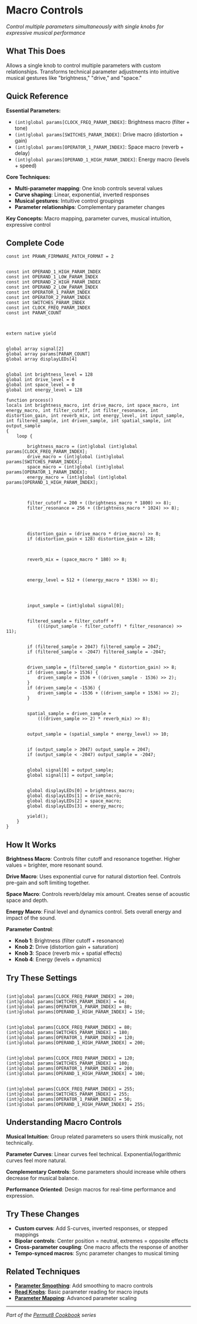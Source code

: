 # Macro Controls

*Control multiple parameters simultaneously with single knobs for expressive musical performance*

## What This Does

Allows a single knob to control multiple parameters with custom relationships. Transforms technical parameter adjustments into intuitive musical gestures like "brightness," "drive," and "space."

## Quick Reference

**Essential Parameters:**
- `(int)global params[CLOCK_FREQ_PARAM_INDEX]`: Brightness macro (filter + tone)
- `(int)global params[SWITCHES_PARAM_INDEX]`: Drive macro (distortion + gain)
- `(int)global params[OPERATOR_1_PARAM_INDEX]`: Space macro (reverb + delay)
- `(int)global params[OPERAND_1_HIGH_PARAM_INDEX]`: Energy macro (levels + speed)

**Core Techniques:**
- **Multi-parameter mapping**: One knob controls several values
- **Curve shaping**: Linear, exponential, inverted responses
- **Musical gestures**: Intuitive control groupings
- **Parameter relationships**: Complementary parameter changes

**Key Concepts:** Macro mapping, parameter curves, musical intuition, expressive control

## Complete Code

```impala
const int PRAWN_FIRMWARE_PATCH_FORMAT = 2


const int OPERAND_1_HIGH_PARAM_INDEX
const int OPERAND_1_LOW_PARAM_INDEX
const int OPERAND_2_HIGH_PARAM_INDEX
const int OPERAND_2_LOW_PARAM_INDEX
const int OPERATOR_1_PARAM_INDEX
const int OPERATOR_2_PARAM_INDEX
const int SWITCHES_PARAM_INDEX
const int CLOCK_FREQ_PARAM_INDEX
const int PARAM_COUNT



extern native yield


global array signal[2]
global array params[PARAM_COUNT]
global array displayLEDs[4]


global int brightness_level = 128
global int drive_level = 0
global int space_level = 0
global int energy_level = 128

function process()
locals int brightness_macro, int drive_macro, int space_macro, int energy_macro, int filter_cutoff, int filter_resonance, int distortion_gain, int reverb_mix, int energy_level, int input_sample, int filtered_sample, int driven_sample, int spatial_sample, int output_sample
{
    loop {

        brightness_macro = (int)global (int)global params[CLOCK_FREQ_PARAM_INDEX];
        drive_macro = (int)global (int)global params[SWITCHES_PARAM_INDEX];
        space_macro = (int)global (int)global params[OPERATOR_1_PARAM_INDEX];
        energy_macro = (int)global (int)global params[OPERAND_1_HIGH_PARAM_INDEX];
        


        filter_cutoff = 200 + ((brightness_macro * 1800) >> 8);
        filter_resonance = 256 + ((brightness_macro * 1024) >> 8);
        



        distortion_gain = (drive_macro * drive_macro) >> 8;
        if (distortion_gain < 128) distortion_gain = 128;
        


        reverb_mix = (space_macro * 180) >> 8;
        


        energy_level = 512 + ((energy_macro * 1536) >> 8);
        

        

        input_sample = (int)global signal[0];
        

        filtered_sample = filter_cutoff + 
            (((input_sample - filter_cutoff) * filter_resonance) >> 11);
        

        if (filtered_sample > 2047) filtered_sample = 2047;
        if (filtered_sample < -2047) filtered_sample = -2047;
        

        driven_sample = (filtered_sample * distortion_gain) >> 8;
        if (driven_sample > 1536) {
            driven_sample = 1536 + ((driven_sample - 1536) >> 2);
        }
        if (driven_sample < -1536) {
            driven_sample = -1536 + ((driven_sample + 1536) >> 2);
        }
        

        spatial_sample = driven_sample + 
            (((driven_sample >> 2) * reverb_mix) >> 8);
        

        output_sample = (spatial_sample * energy_level) >> 10;
        

        if (output_sample > 2047) output_sample = 2047;
        if (output_sample < -2047) output_sample = -2047;
        

        global signal[0] = output_sample;
        global signal[1] = output_sample;
        

        global displayLEDs[0] = brightness_macro;
        global displayLEDs[1] = drive_macro;
        global displayLEDs[2] = space_macro;
        global displayLEDs[3] = energy_macro;
        
        yield();
    }
}

```

## How It Works

**Brightness Macro**: Controls filter cutoff and resonance together. Higher values = brighter, more resonant sound.

**Drive Macro**: Uses exponential curve for natural distortion feel. Controls pre-gain and soft limiting together.

**Space Macro**: Controls reverb/delay mix amount. Creates sense of acoustic space and depth.

**Energy Macro**: Final level and dynamics control. Sets overall energy and impact of the sound.

**Parameter Control**:
- **Knob 1**: Brightness (filter cutoff + resonance)
- **Knob 2**: Drive (distortion gain + saturation) 
- **Knob 3**: Space (reverb mix + spatial effects)
- **Knob 4**: Energy (levels + dynamics)

## Try These Settings

```impala

(int)global params[CLOCK_FREQ_PARAM_INDEX] = 200;
(int)global params[SWITCHES_PARAM_INDEX] = 64;
(int)global params[OPERATOR_1_PARAM_INDEX] = 80;
(int)global params[OPERAND_1_HIGH_PARAM_INDEX] = 150;


(int)global params[CLOCK_FREQ_PARAM_INDEX] = 80;
(int)global params[SWITCHES_PARAM_INDEX] = 180;
(int)global params[OPERATOR_1_PARAM_INDEX] = 120;
(int)global params[OPERAND_1_HIGH_PARAM_INDEX] = 200;


(int)global params[CLOCK_FREQ_PARAM_INDEX] = 120;
(int)global params[SWITCHES_PARAM_INDEX] = 100;
(int)global params[OPERATOR_1_PARAM_INDEX] = 200;
(int)global params[OPERAND_1_HIGH_PARAM_INDEX] = 100;


(int)global params[CLOCK_FREQ_PARAM_INDEX] = 255;
(int)global params[SWITCHES_PARAM_INDEX] = 255;
(int)global params[OPERATOR_1_PARAM_INDEX] = 50;
(int)global params[OPERAND_1_HIGH_PARAM_INDEX] = 255;
```

## Understanding Macro Controls

**Musical Intuition**: Group related parameters so users think musically, not technically.

**Parameter Curves**: Linear curves feel technical. Exponential/logarithmic curves feel more natural.

**Complementary Controls**: Some parameters should increase while others decrease for musical balance.

**Performance Oriented**: Design macros for real-time performance and expression.

## Try These Changes

- **Custom curves**: Add S-curves, inverted responses, or stepped mappings
- **Bipolar controls**: Center position = neutral, extremes = opposite effects
- **Cross-parameter coupling**: One macro affects the response of another
- **Tempo-synced macros**: Sync parameter changes to musical timing

## Related Techniques

- **[Parameter Smoothing](parameter-smoothing.md)**: Add smoothing to macro controls
- **[Read Knobs](read-knobs.md)**: Basic parameter reading for macro inputs
- **[Parameter Mapping](../fundamentals/parameter-mapping.md)**: Advanced parameter scaling

---
*Part of the [Permut8 Cookbook](../index.md) series*